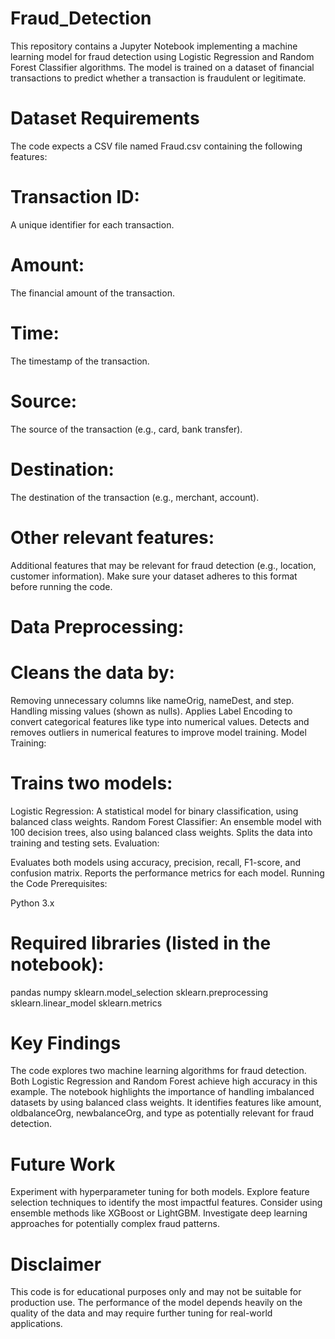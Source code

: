 # Fraud_Detection

This repository contains a Jupyter Notebook implementing a machine learning model for fraud detection using Logistic Regression and Random Forest Classifier algorithms. The model is trained on a dataset of financial transactions to predict whether a transaction is fraudulent or legitimate.

# Dataset Requirements
The code expects a CSV file named Fraud.csv containing the following features:
# Transaction ID:
A unique identifier for each transaction.
# Amount: 
The financial amount of the transaction.
# Time: 
The timestamp of the transaction.
# Source: 
The source of the transaction (e.g., card, bank transfer).
# Destination: 
The destination of the transaction (e.g., merchant, account).
# Other relevant features: 
Additional features that may be relevant for fraud detection (e.g., location, customer information).
Make sure your dataset adheres to this format before running the code.

# Data Preprocessing:

# Cleans the data by:
Removing unnecessary columns like nameOrig, nameDest, and step.
Handling missing values (shown as nulls).
Applies Label Encoding to convert categorical features like type into numerical values.
Detects and removes outliers in numerical features to improve model training.
Model Training:

# Trains two models:
Logistic Regression: A statistical model for binary classification, using balanced class weights.
Random Forest Classifier: An ensemble model with 100 decision trees, also using balanced class weights.
Splits the data into training and testing sets.
Evaluation:

Evaluates both models using accuracy, precision, recall, F1-score, and confusion matrix.
Reports the performance metrics for each model.
Running the Code
Prerequisites:

Python 3.x
# Required libraries (listed in the notebook):
pandas
numpy
sklearn.model_selection
sklearn.preprocessing
sklearn.linear_model
sklearn.metrics

# Key Findings
The code explores two machine learning algorithms for fraud detection.
Both Logistic Regression and Random Forest achieve high accuracy in this example.
The notebook highlights the importance of handling imbalanced datasets by using balanced class weights.
It identifies features like amount, oldbalanceOrg, newbalanceOrg, and type as potentially relevant for fraud detection.

# Future Work
Experiment with hyperparameter tuning for both models.
Explore feature selection techniques to identify the most impactful features.
Consider using ensemble methods like XGBoost or LightGBM.
Investigate deep learning approaches for potentially complex fraud patterns.

# Disclaimer
This code is for educational purposes only and may not be suitable for production use. The performance of the model depends heavily on the quality of the data and may require further tuning for real-world applications.







